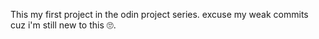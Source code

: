 This my first project in the odin project series.
excuse my weak commits cuz i'm still new to this 🙄.